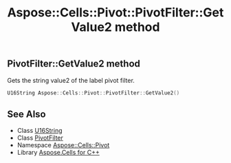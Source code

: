 ﻿---
title: Aspose::Cells::Pivot::PivotFilter::GetValue2 method
linktitle: GetValue2
second_title: Aspose.Cells for C++ API Reference
description: 'Aspose::Cells::Pivot::PivotFilter::GetValue2 method. Gets the string value2 of the label pivot filter in C++.'
type: docs
weight: 1100
url: /cpp/aspose.cells.pivot/pivotfilter/getvalue2/
---
## PivotFilter::GetValue2 method


Gets the string value2 of the label pivot filter.

```cpp
U16String Aspose::Cells::Pivot::PivotFilter::GetValue2()
```

## See Also

* Class [U16String](../../../aspose.cells/u16string/)
* Class [PivotFilter](../)
* Namespace [Aspose::Cells::Pivot](../../)
* Library [Aspose.Cells for C++](../../../)
